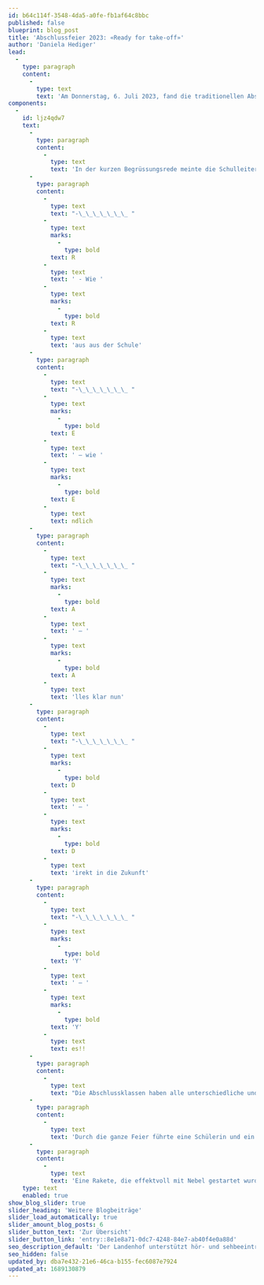 ```yaml
---
id: b64c114f-3548-4da5-a0fe-fb1af64c8bbc
published: false
blueprint: blog_post
title: 'Abschlussfeier 2023: «Ready for take-off»'
author: 'Daniela Hediger'
lead:
  -
    type: paragraph
    content:
      -
        type: text
        text: 'Am Donnerstag, 6. Juli 2023, fand die traditionellen Abschlussfeier mit vielen Gästen statt.'
components:
  -
    id: ljz4qdw7
    text:
      -
        type: paragraph
        content:
          -
            type: text
            text: 'In der kurzen Begrüssungsrede meinte die Schulleiterin der Oberstufe, Frau Hediger, dass nun alle Schüler:innen der Abschlussklassen ready für das Leben nach dem Landenhof seien.'
      -
        type: paragraph
        content:
          -
            type: text
            text: "-\_\_\_\_\_\_\_ "
          -
            type: text
            marks:
              -
                type: bold
            text: R
          -
            type: text
            text: ' - Wie '
          -
            type: text
            marks:
              -
                type: bold
            text: R
          -
            type: text
            text: 'aus aus der Schule'
      -
        type: paragraph
        content:
          -
            type: text
            text: "-\_\_\_\_\_\_\_ "
          -
            type: text
            marks:
              -
                type: bold
            text: E
          -
            type: text
            text: ' – wie '
          -
            type: text
            marks:
              -
                type: bold
            text: E
          -
            type: text
            text: ndlich
      -
        type: paragraph
        content:
          -
            type: text
            text: "-\_\_\_\_\_\_\_ "
          -
            type: text
            marks:
              -
                type: bold
            text: A
          -
            type: text
            text: ' – '
          -
            type: text
            marks:
              -
                type: bold
            text: A
          -
            type: text
            text: 'lles klar nun'
      -
        type: paragraph
        content:
          -
            type: text
            text: "-\_\_\_\_\_\_\_ "
          -
            type: text
            marks:
              -
                type: bold
            text: D
          -
            type: text
            text: ' – '
          -
            type: text
            marks:
              -
                type: bold
            text: D
          -
            type: text
            text: 'irekt in die Zukunft'
      -
        type: paragraph
        content:
          -
            type: text
            text: "-\_\_\_\_\_\_\_ "
          -
            type: text
            marks:
              -
                type: bold
            text: 'Y'
          -
            type: text
            text: ' – '
          -
            type: text
            marks:
              -
                type: bold
            text: 'Y'
          -
            type: text
            text: es!!
      -
        type: paragraph
        content:
          -
            type: text
            text: "Die Abschlussklassen haben alle unterschiedliche und vielfältige Darbietungen präsentiert und einen Einblick auf ihre Abschlussreisen gegeben.\_"
      -
        type: paragraph
        content:
          -
            type: text
            text: 'Durch die ganze Feier führte eine Schülerin und ein Schüler, als alles ready war, gaben sie die Bühne für die erste Klasse frei.'
      -
        type: paragraph
        content:
          -
            type: text
            text: 'Eine Rakete, die effektvoll mit Nebel gestartet wurde und stimmungsvolle beleuchtete Planetenlampen luden das Publikum ins Universum der 3. Realschulklasse ein. Ein Schüler der Klasse moderierte charmant eine Weltalltagesschau und interviewte seine Klassenkolleg:innen. Gemäss ihren Aussagen konnten fast alle in ihren Traumberufen eine Lehrstelle finden. Auf ihrer Abschlussreise unternahmen sie wilde Achterbahnfahrten und liessen das Publikum mit den sehr professionell daherkommenden Filmaufnahmen wahrhaftig daran teilnehmen.'
    type: text
    enabled: true
show_blog_slider: true
slider_heading: 'Weitere Blogbeiträge'
slider_load_automatically: true
slider_amount_blog_posts: 6
slider_button_text: 'Zur Übersicht'
slider_button_link: 'entry::8e1e8a71-0dc7-4248-84e7-ab40f4e0a88d'
seo_description_default: 'Der Landenhof unterstützt hör- und sehbeeinträchtigte Kinder & Jugendliche in ihrem selbstbestimmten Leben durch Förderung ihrer Fähigkeiten & Entwicklung'
seo_hidden: false
updated_by: dba7e432-21e6-46ca-b155-fec6087e7924
updated_at: 1689130879
---
```

